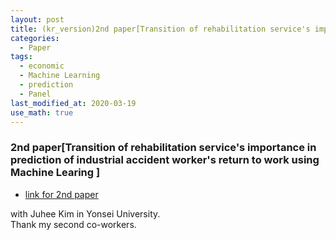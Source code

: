 ```yaml
---
layout: post
title: (kr_version)2nd paper[Transition of rehabilitation service's importance in prediction of industrial accident worker's return to work using Machine Learing ]
categories:
  - Paper
tags:
  - economic
  - Machine Learning 
  - prediction
  - Panel
last_modified_at: 2020-03-19
use_math: true
---
```


### 2nd paper[Transition of rehabilitation service's importance in prediction of industrial accident worker's return to work using Machine Learing ]

* [link for 2nd paper](https://drive.google.com/uc?export=view&id=1O60G_-0Jjs92E3hpUN72knhzXCxw6ibh)  

with Juhee Kim in Yonsei University.  
Thank my second co-workers.